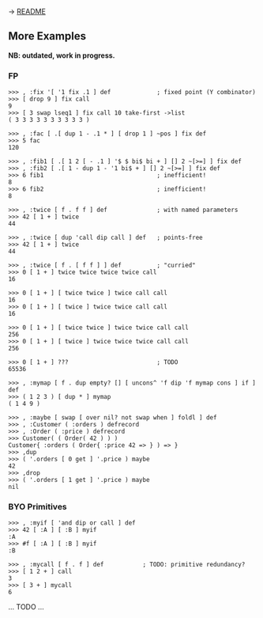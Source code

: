 <!-- SPDX-FileCopyrightText: 2024 FC (Fay) Stegerman <flx@obfusk.net> -->
<!-- SPDX-License-Identifier: GPL-3.0-or-later -->

→ [README](../README.md)

## More Examples

**NB: outdated, work in progress.**

### FP

```koneko
>>> , :fix '[ '1 fix .1 ] def             ; fixed point (Y combinator)
>>> [ drop 9 ] fix call
9
>>> [ 3 swap lseq1 ] fix call 10 take-first ->list
( 3 3 3 3 3 3 3 3 3 3 )

>>> , :fac [ .[ dup 1 - .1 * ] [ drop 1 ] ~pos ] fix def
>>> 5 fac
120

>>> , :fib1 [ .[ 1 2 [ - .1 ] '$ $ bi$ bi + ] [] 2 ~[>=] ] fix def
>>> , :fib2 [ .[ 1 - dup 1 - '1 bi$ + ] [] 2 ~[>=] ] fix def
>>> 6 fib1                                ; inefficient!
8
>>> 6 fib2                                ; inefficient!
8
```

```koneko
>>> , :twice [ f . f f ] def              ; with named parameters
>>> 42 [ 1 + ] twice
44
```

```koneko
>>> , :twice [ dup 'call dip call ] def   ; points-free
>>> 42 [ 1 + ] twice
44
```

```koneko
>>> , :twice [ f . [ f f ] ] def          ; "curried"
>>> 0 [ 1 + ] twice twice twice twice call
16

>>> 0 [ 1 + ] [ twice twice ] twice call call
16
>>> 0 [ 1 + ] [ twice ] twice twice call call
16

>>> 0 [ 1 + ] [ twice twice ] twice twice call call
256
>>> 0 [ 1 + ] [ twice ] twice twice twice call call
256
```

```
>>> 0 [ 1 + ] ???                         ; TODO
65536
```

```koneko
>>> , :mymap [ f . dup empty? [] [ uncons^ 'f dip 'f mymap cons ] if ] def
>>> ( 1 2 3 ) [ dup * ] mymap
( 1 4 9 )
```

```koneko
>>> , :maybe [ swap [ over nil? not swap when ] foldl ] def
>>> , :Customer ( :orders ) defrecord
>>> , :Order ( :price ) defrecord
>>> Customer( ( Order( 42 ) ) )
Customer{ :orders ( Order{ :price 42 => } ) => }
>>> ,dup
>>> ( '.orders [ 0 get ] '.price ) maybe
42
>>> ,drop
>>> ( '.orders [ 1 get ] '.price ) maybe
nil
```

### BYO Primitives

```koneko
>>> , :myif [ 'and dip or call ] def
>>> 42 [ :A ] [ :B ] myif
:A
>>> #f [ :A ] [ :B ] myif
:B
```

```koneko
>>> , :mycall [ f . f ] def           ; TODO: primitive redundancy?
>>> [ 1 2 + ] call
3
>>> [ 3 + ] mycall
6
```

... TODO ...

<!-- vim: set tw=70 sw=2 sts=2 et fdm=marker : -->
